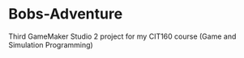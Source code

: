 # Bobs-Adventure
Third GameMaker Studio 2 project for my CIT160 course (Game and Simulation Programming)
